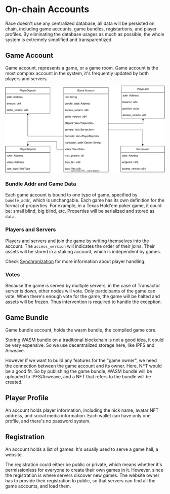 # On-chain Accounts

Race doesn't use any centralized database, all data will be persisted
on chain, including game accounts, game bundles, registartions, and
player profiles.  By eliminating the database usages as much as
possible, the whole system is extremely simplified and
transparentized.

## Game Account

Game account, represents a game, or a game room.  Game account is the
most complex account in the system, it's frequently updated by both
players and servers.

![Game Account](game-account.svg)

### Bundle Addr and Game Data

Each game account is bound to one type of game, specified by
`bundle_addr`, which is unchangable.  Each game has its own definition
for the format of properties.  For example, in a Texas Hold'em poker
game, it could be: small blind, big blind, etc.  Properties will be
serialized and stored as `data`.

### Players and Servers

Players and servers and join the game by writing themselves into the
account. The `access_version` will indicates the order of their joins.
Their assets will be stored in a staking account, which is independent
by games.

Check [Synchronization](sychronization.md) for more information about player handling.

### Votes

Because the game is served by multiple servers, in the case of
Transactor server is down, other nodes will vote.  Only participants
of the game can vote. When there's enough vote for the game, the game
will be halted and assets will be frozen.  Thus intervention is
required to handle the exception.

## Game Bundle

Game bundle account, holds the wasm bundle, the compiled game core.

Storing WASM bundle on a traditional blockchain is not a good idea, it
could be very expensive.  So we use decentralized storage here, like
IPFS and Arweave.

However if we want to build any features for the "game owner", we need
the connection between the game account and its owner.  Here, NFT
would be a good fit.  So by publishing the game bundle, WASM bundle
will be uploaded to IPFS/Arweave, and a NFT that refers to the bundle
will be created.

## Player Profile

An account holds player information, including the nick name, avatar
NFT address, and social media information.  Each wallet can have only
one profile, and there's no password system.

## Registration

An account holds a list of games.  It's usually used to serve a game
hall, a website.

The registration could either be public or private, which means
whether it's permissionless for everyone to create their own games in
it.  However, since the registration is where servers discover new
games.  The website owner has to provide their registration to public,
so that servers can find all the game accounts, and load them.
